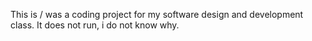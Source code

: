 This is / was a coding project for my software design and development class. It does not run, i do not know why.
